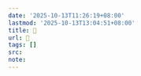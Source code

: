 ```yaml
---
date: '2025-10-13T11:26:19+08:00'
lastmod: '2025-10-13T13:04:51+08:00'
title: 󰏞
url: 󰏞
tags: []
src:
note:
---
```

